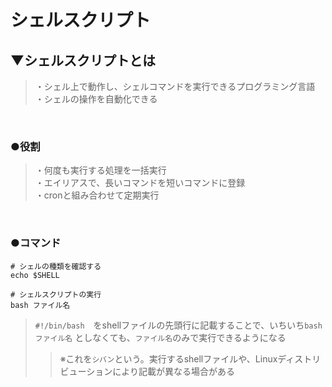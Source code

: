 # シェルスクリプト

## ▼シェルスクリプトとは
>・シェル上で動作し、シェルコマンドを実行できるプログラミング言語<br>
>・シェルの操作を自動化できる<br>
<br>

### ●役割
>・何度も実行する処理を一括実行<br>
>・エイリアスで、長いコマンドを短いコマンドに登録<br>
>・cronと組み合わせて定期実行<br>
<br>

### ●コマンド
```shell
# シェルの種類を確認する
echo $SHELL

# シェルスクリプトの実行
bash ファイル名
```
>`#!/bin/bash`　をshellファイルの先頭行に記載することで、いちいち`bash ファイル名` としなくても、`ファイル名`のみで実行できるようになる<br>
>>※これを`シバン`という。実行するshellファイルや、Linuxディストリビューションにより記載が異なる場合がある<br>










